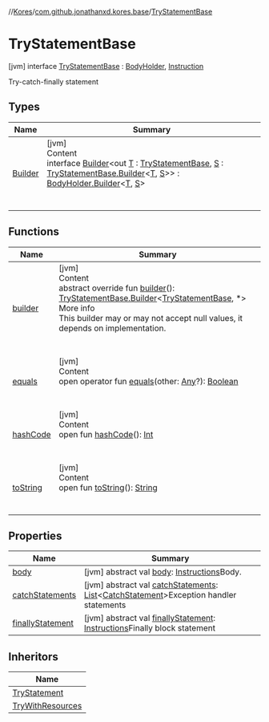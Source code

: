 //[Kores](../../index.md)/[com.github.jonathanxd.kores.base](../index.md)/[TryStatementBase](index.md)



# TryStatementBase  
 [jvm] interface [TryStatementBase](index.md) : [BodyHolder](../-body-holder/index.md), [Instruction](../../com.github.jonathanxd.kores/-instruction/index.md)

Try-catch-finally statement

   


## Types  
  
|  Name|  Summary| 
|---|---|
| <a name="com.github.jonathanxd.kores.base/TryStatementBase.Builder///PointingToDeclaration/"></a>[Builder](-builder/index.md)| <a name="com.github.jonathanxd.kores.base/TryStatementBase.Builder///PointingToDeclaration/"></a>[jvm]  <br>Content  <br>interface [Builder](-builder/index.md)<out [T](-builder/index.md) : [TryStatementBase](index.md), [S](-builder/index.md) : [TryStatementBase.Builder](-builder/index.md)<[T](-builder/index.md), [S](-builder/index.md)>> : [BodyHolder.Builder](../-body-holder/-builder/index.md)<[T](-builder/index.md), [S](-builder/index.md)>   <br><br><br>


## Functions  
  
|  Name|  Summary| 
|---|---|
| <a name="com.github.jonathanxd.kores.base/TryStatementBase/builder/#/PointingToDeclaration/"></a>[builder](builder.md)| <a name="com.github.jonathanxd.kores.base/TryStatementBase/builder/#/PointingToDeclaration/"></a>[jvm]  <br>Content  <br>abstract override fun [builder](builder.md)(): [TryStatementBase.Builder](-builder/index.md)<[TryStatementBase](index.md), *>  <br>More info  <br>This builder may or may not accept null values, it depends on implementation.  <br><br><br>
| <a name="kotlin/Any/equals/#kotlin.Any?/PointingToDeclaration/"></a>[equals](../../com.github.jonathanxd.kores.util/-simple-resolver/index.md#%5Bkotlin%2FAny%2Fequals%2F%23kotlin.Any%3F%2FPointingToDeclaration%2F%5D%2FFunctions%2F-1211764316)| <a name="kotlin/Any/equals/#kotlin.Any?/PointingToDeclaration/"></a>[jvm]  <br>Content  <br>open operator fun [equals](../../com.github.jonathanxd.kores.util/-simple-resolver/index.md#%5Bkotlin%2FAny%2Fequals%2F%23kotlin.Any%3F%2FPointingToDeclaration%2F%5D%2FFunctions%2F-1211764316)(other: [Any](https://kotlinlang.org/api/latest/jvm/stdlib/kotlin/-any/index.html)?): [Boolean](https://kotlinlang.org/api/latest/jvm/stdlib/kotlin/-boolean/index.html)  <br><br><br>
| <a name="kotlin/Any/hashCode/#/PointingToDeclaration/"></a>[hashCode](../../com.github.jonathanxd.kores.util/-simple-resolver/index.md#%5Bkotlin%2FAny%2FhashCode%2F%23%2FPointingToDeclaration%2F%5D%2FFunctions%2F-1211764316)| <a name="kotlin/Any/hashCode/#/PointingToDeclaration/"></a>[jvm]  <br>Content  <br>open fun [hashCode](../../com.github.jonathanxd.kores.util/-simple-resolver/index.md#%5Bkotlin%2FAny%2FhashCode%2F%23%2FPointingToDeclaration%2F%5D%2FFunctions%2F-1211764316)(): [Int](https://kotlinlang.org/api/latest/jvm/stdlib/kotlin/-int/index.html)  <br><br><br>
| <a name="kotlin/Any/toString/#/PointingToDeclaration/"></a>[toString](../../com.github.jonathanxd.kores.util/-simple-resolver/index.md#%5Bkotlin%2FAny%2FtoString%2F%23%2FPointingToDeclaration%2F%5D%2FFunctions%2F-1211764316)| <a name="kotlin/Any/toString/#/PointingToDeclaration/"></a>[jvm]  <br>Content  <br>open fun [toString](../../com.github.jonathanxd.kores.util/-simple-resolver/index.md#%5Bkotlin%2FAny%2FtoString%2F%23%2FPointingToDeclaration%2F%5D%2FFunctions%2F-1211764316)(): [String](https://kotlinlang.org/api/latest/jvm/stdlib/kotlin/-string/index.html)  <br><br><br>


## Properties  
  
|  Name|  Summary| 
|---|---|
| <a name="com.github.jonathanxd.kores.base/TryStatementBase/body/#/PointingToDeclaration/"></a>[body](index.md#%5Bcom.github.jonathanxd.kores.base%2FTryStatementBase%2Fbody%2F%23%2FPointingToDeclaration%2F%5D%2FProperties%2F-1211764316)| <a name="com.github.jonathanxd.kores.base/TryStatementBase/body/#/PointingToDeclaration/"></a> [jvm] abstract val [body](index.md#%5Bcom.github.jonathanxd.kores.base%2FTryStatementBase%2Fbody%2F%23%2FPointingToDeclaration%2F%5D%2FProperties%2F-1211764316): [Instructions](../../com.github.jonathanxd.kores/-instructions/index.md)Body.   <br>
| <a name="com.github.jonathanxd.kores.base/TryStatementBase/catchStatements/#/PointingToDeclaration/"></a>[catchStatements](catch-statements.md)| <a name="com.github.jonathanxd.kores.base/TryStatementBase/catchStatements/#/PointingToDeclaration/"></a> [jvm] abstract val [catchStatements](catch-statements.md): [List](https://kotlinlang.org/api/latest/jvm/stdlib/kotlin.collections/-list/index.html)<[CatchStatement](../-catch-statement/index.md)>Exception handler statements   <br>
| <a name="com.github.jonathanxd.kores.base/TryStatementBase/finallyStatement/#/PointingToDeclaration/"></a>[finallyStatement](finally-statement.md)| <a name="com.github.jonathanxd.kores.base/TryStatementBase/finallyStatement/#/PointingToDeclaration/"></a> [jvm] abstract val [finallyStatement](finally-statement.md): [Instructions](../../com.github.jonathanxd.kores/-instructions/index.md)Finally block statement   <br>


## Inheritors  
  
|  Name| 
|---|
| <a name="com.github.jonathanxd.kores.base/TryStatement///PointingToDeclaration/"></a>[TryStatement](../-try-statement/index.md)
| <a name="com.github.jonathanxd.kores.base/TryWithResources///PointingToDeclaration/"></a>[TryWithResources](../-try-with-resources/index.md)

